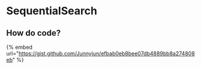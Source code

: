 # SequentialSearch

## How do code?

{% embed url="https://gist.github.com/Junnyjun/efbab0eb8bee07db4889bb8a274808eb" %}
